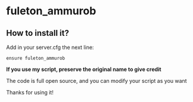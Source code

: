 # fuleton_ammurob

## How to install it?

Add in your server.cfg the next line:

`ensure fuleton_ammurob`

**If you use my script, preserve the original name to give credit** 

The code is full open source, and you can modify your script as you want

Thanks for using it!
